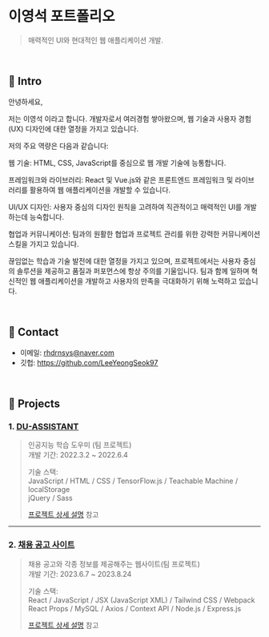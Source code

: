 # 이영석 포트폴리오
>매력적인 UI와 현대적인 웹 애플리케이션 개발.

</br>

## :pushpin: Intro
안녕하세요,

저는 이영석 이라고 합니다. 개발자로서 여러경험 쌓아왔으며, 웹 기술과 사용자 경험(UX) 디자인에 대한 열정을 가지고 있습니다.

저의 주요 역량은 다음과 같습니다:

웹 기술: HTML, CSS, JavaScript를 중심으로 웹 개발 기술에 능통합니다.

프레임워크와 라이브러리: React 및 Vue.js와 같은 프론트엔드 프레임워크 및 라이브러리를 활용하여 웹 애플리케이션을 개발할 수 있습니다.

UI/UX 디자인: 사용자 중심의 디자인 원칙을 고려하여 직관적이고 매력적인 UI를 개발하는데 능숙합니다.

협업과 커뮤니케이션: 팀과의 원활한 협업과 프로젝트 관리를 위한 강력한 커뮤니케이션 스킬을 가지고 있습니다.

끊임없는 학습과 기술 발전에 대한 열정을 가지고 있으며, 프로젝트에서는 사용자 중심의 솔루션을 제공하고 품질과 퍼포먼스에 항상 주의를 기울입니다. 
팀과 함께 일하며 혁신적인 웹 애플리케이션을 개발하고 사용자의 만족을 극대화하기 위해 노력하고 있습니다.



</br>

## :pushpin: Contact
- 이메일: rhdrnsys@naver.com
- 깃헙: https://github.com/LeeYeongSeok97

</br>

## :pushpin: Projects
### 1. [DU-ASSISTANT]()
>인공지능 학습 도우미 (팀 프로젝트)  
>개발 기간: 2022.3.2 ~ 2022.6.4  
>  
>기술 스택:  
>JavaScript / HTML / CSS / TensorFlow.js / Teachable Machine / localStorage  
>jQuery / Sass 
>  
>[프로젝트 상세 설명]([https://github.com/Integerous/goQuality](https://github.com/LeeYeongSeok97/portfolio-/blob/main/DU-ASSISTANT.md)) 참고

---

### 2. [채용 공고 사이트]()
>채용 공고와 각종 정보를 제공해주는 웹사이트(팀 프로젝트)  
>개발 기간: 2023.6.7 ~ 2023.8.24  
>  
>기술 스택:  
>React / JavaScript / JSX (JavaScript XML) / Tailwind CSS / Webpack  
>React Props / MySQL / Axios / Context API / Node.js / Express.js
>  
>[프로젝트 상세 설명](https://github.com/Integerous/goQuality) 참고
